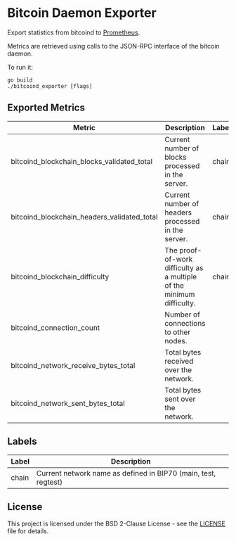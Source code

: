 # Bitcoin Daemon Exporter

Export statistics from bitcoind to [Prometheus](https://prometheus.io).

Metrics are retrieved using calls to the JSON-RPC interface of the bitcoin
daemon.

To run it:

    go build
    ./bitcoind_exporter [flags]

## Exported Metrics

| Metric | Description | Labels |
| ------ | ----------- | ------ |
| bitcoind_blockchain_blocks_validated_total | Current number of blocks processed in the server. | chain |
| bitcoind_blockchain_headers_validated_total | Current number of headers processed in the server. | chain |
| bitcoind_blockchain_difficulty | The proof-of-work difficulty as a multiple of the minimum difficulty. | chain |
| bitcoind_connection_count | Number of connections to other nodes. | |
| bitcoind_network_receive_bytes_total | Total bytes received over the network. | |
| bitcoind_network_sent_bytes_total | Total bytes sent over the network. | |

## Labels

| Label | Description |
| ----- | ----------- |
| chain | Current network name as defined in BIP70 (main, test, regtest) |

## License
This project is licensed under the BSD 2-Clause License - see the [LICENSE](LICENSE) file for details.
